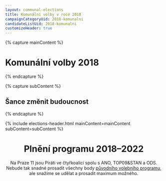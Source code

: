 ```yaml
---
layout: communal-elections
title: Komunální volby v roce 2018
campaignCategoryUid: 2018-komunalni
candidateListUid: 2018-komunalni
customizeHeader: true
---
```


{% capture mainContent %}
  <h1 class="head-alt-lg md:head-alt-xl text-center">Komunální volby 2018</h1>
{% endcapture %}

{% capture subContent %}
  <h2 class="head-xs md:head-base mt-2 text-center">Šance <strong>změnit budoucnost</strong></h2>
{% endcapture %}

{% include elections-header.html mainContent=mainContent subContent=subContent %}

<header>
	<h1 class="head-alt-md md:head-alt-lg max-w-5xl mb-4">Plnění programu 2018–2022</h1>
	<div class="content-block">
    	<p>Na Praze 11 jsou Piráti ve čtyřkoalici spolu s ANO, TOP09&STAN a ODS. Nebude tak snadné prosadit všechny body <a href="/volby/2018-komunalni.html?pohled=program">původního volebního programu</a>, ale snažíme se udělat a prosadit maximum možného.</p>
    </div>
</header>
